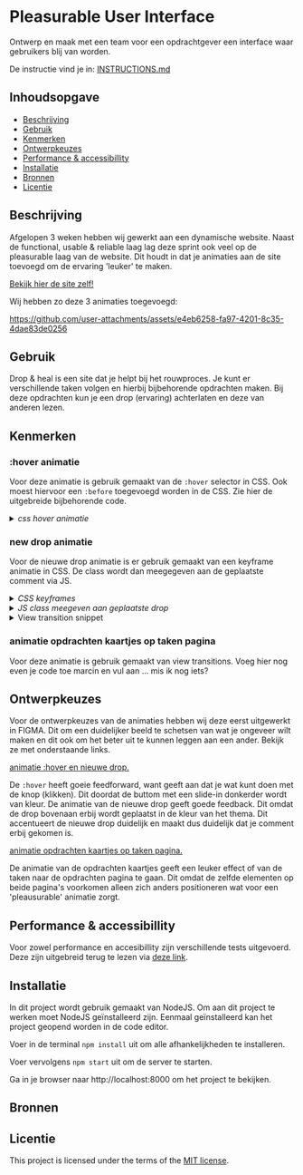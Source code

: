 # Pleasurable User Interface

Ontwerp en maak met een team voor een opdrachtgever een interface waar gebruikers blij van worden.

De instructie vind je in: [INSTRUCTIONS.md](https://github.com/fdnd-task/pleasurable-ui/blob/main/docs/INSTRUCTIONS.md)



## Inhoudsopgave

  * [Beschrijving](#beschrijving)
  * [Gebruik](#gebruik)
  * [Kenmerken](#kenmerken)
  * [Ontwerpkeuzes](#ontwerpkeuzes)
  * [Performance & accessibillity](#performance&accessibillity)
  * [Installatie](#installatie)
  * [Bronnen](#bronnen)
  * [Licentie](#licentie)

## Beschrijving
Afgelopen 3 weken hebben wij gewerkt aan een dynamische website. Naast de functional, usable & reliable laag lag deze sprint ook veel op de pleasurable laag van de website. Dit houdt in dat je animaties aan de site toevoegd om de ervaring 'leuker' te maken. 

[Bekijk hier de site zelf!](https://pleasurable-ui-jl3a.onrender.com/)

Wij hebben zo deze 3 animaties toegevoegd:



https://github.com/user-attachments/assets/e4eb6258-fa97-4201-8c35-4dae83de0256






## Gebruik
Drop & heal is een site dat je helpt bij het rouwproces. Je kunt er verschillende taken volgen en hierbij bijbehorende opdrachten maken. Bij deze opdrachten kun je een drop (ervaring) achterlaten en deze van anderen lezen.


## Kenmerken
### :hover animatie 
Voor deze animatie is gebruik gemaakt van de `:hover` selector in CSS. Ook moest hiervoor een `:before` toegevoegd worden in de CSS. Zie hier de uitgebreide bijbehorende code.
<details><summary><i>css hover animatie</i></summary>
 
```css
.post-btn {
    background-color: var(--button-color);
    border-radius: var(--border-radius);
    padding: var(--xs) var(--sm);
    position: fixed;
    bottom: 10vh;
    left: 50%;
    transform: translateX(-50%);
    width: max-content;
    overflow: hidden;

    span {
        position: relative;
        z-index: 20;
    }
}

.post-btn:hover::before {
    width: 100%;
}

.post-btn::before {
    content: "";
    background-color: var(--button-hover);
    width: 0;
    height: 100%;
    transition: width .3s;
    position: absolute;
    top: 0;
    left: 0;
    z-index: 10;
}
```
 
</details>


### new drop animatie
Voor de nieuwe drop animatie is er gebruik gemaakt van een keyframe animatie in CSS. De class wordt dan meegegeven aan de geplaatste comment via JS.
<details><summary><i>CSS keyframes</i></summary>
 
```css
.new-drop-animation {
    animation: new-drop-added 1s forwards;
    overflow: hidden;
    background-color: var(--button-color);
}


@keyframes new-drop-added {
    0% {
        height: 0;
    }
    30% {
        height: auto;
    }
    40% {
        background-color: var(--button-color);
    }
    100% {
        background-color: var(--background-color-lighter);
    }
}
```
</details>
<details><summary><i>JS class meegeven aan geplaatste drop</i></summary>
 
```js
      const responseText = await response.text();
      const parser = new DOMParser();
      const responseDOM = parser.parseFromString(responseText, "text/html");
      const newCard = responseDOM.querySelector("article"); // pakt uit de response niet de hele HTML maar alleen de drop
      const dropsSection = document.querySelector(".drops-section");
      const newForm = responseDOM.querySelector("form");


      setTimeout(() => {
        // loading + succes state
        setFormState("success");


        setTimeout(() => {
          setFormState("default");
          form.innerHTML = newForm.innerHTML;
          if (dialog) {
            dialog.close();
          }
          setTimeout(() => {
            if (newCard) {
            // als er een nieuwe kaart is dan ...
              newCard.classList.add('new-drop-animation');
              heading.insertAdjacentElement("afterend", newCard);     // sluit weer na de post de dialog            
            } 
          }, 200);
        }, 1000);
      }, 300);
    } catch (error) {
      setTimeout(() => {
        setFormState("error");
        setTimeout(() => {
          setFormState("default");
          if (dialog) {
            dialog.close();
          }
        }, 1500);
      }, 300);
    }
  });
}
```
 
</details>

<details><summary>View transition snippet</summary>

Hierbij gebruik je navigation:auto; voor de view transition opt-in (per pagina) 

```css
@view-transition{
    navigation:auto;
}

```

En heb ik in de liquid alle items gebaseerd op `forloop.index` een identifier meegegeven:

bijvoorbeelde de h3
```liquid
<h3 style="--title: title-{{forloop.index}};">{{ exercise.title }}</h3>
```

en vervolgens geef ik ze een view-transition-name in css gebaseerd op deze css variabele

```css
::view-transition-group(*) {
  animation-duration: 0.3s;
  animation-timing-function: cubic-bezier(0.61, 0.61, 0.61, 0.93);
}

.container-card {
  view-transition-name: var(--card);
}

article h3 {
  view-transition-name: var(--title);
}

picture {
  view-transition-name: var(--image);
}
```

Hierbij zorgt ::view-transition-group(*) dat ik alle view-transition items selecteer een bepaalde animaties(-timings en durations) kan geven.

De items moeten op de vervolg pagina ook weer dezelfde benamingen hebben voor de correcte flow.

</details>

### animatie opdrachten kaartjes op taken pagina
Voor deze animatie is gebruik gemaakt van view transitions. Voeg hier nog even je code toe marcin en vul aan ... mis ik nog iets?


## Ontwerpkeuzes
Voor de ontwerpkeuzes van de animaties hebben wij deze eerst uitgewerkt in FIGMA. Dit om een duidelijker beeld te schetsen van wat je ongeveer wilt maken en dit ook om het beter uit te kunnen leggen aan een ander. Bekijk ze met onderstaande links.

[animatie :hover en nieuwe drop.](https://www.figma.com/proto/cUbcDPwp7NVM3F5HsmEOV3/animations?page-id=0%3A1&node-id=20-88&viewport=-127%2C573%2C0.9&t=ByE53exzyEN49yCN-1&scaling=min-zoom&content-scaling=fixed&starting-point-node-id=20%3A88&show-proto-sidebar=1)


De `:hover` heeft goeie feedforward, want geeft aan dat je wat kunt doen met de knop (klikken). Dit doordat de buttom met een slide-in donkerder wordt van kleur. De animatie van de nieuwe drop geeft goede feedback. Dit omdat de drop bovenaan erbij wordt geplaatst in de kleur van het thema. Dit accentueert de nieuwe drop duidelijk en maakt dus duidelijk dat je comment erbij gekomen is. 


[animatie opdrachten kaartjes op taken pagina.](https://www.figma.com/proto/fA4tDC72hSePfg9ifoiYBS/FDND-2025-editable?node-id=1428-20458&t=EgHZ5AhSa8jjkUwy-0&scaling=min-zoom&content-scaling=fixed&page-id=1191%3A16291&starting-point-node-id=1428%3A20458&show-proto-sidebar=1)


De animatie van de opdrachten kaartjes geeft een leuker effect of van de taken naar de opdrachten pagina te gaan. Dit omdat de zelfde elementen op beide pagina's voorkomen alleen zich anders positioneren wat voor een 'pleausurable' animatie zorgt.


## Performance & accessibillity
Voor zowel performance en accesibillity zijn verschillende tests uitgevoerd. Deze zijn uitgebreid terug te lezen via [deze link](https://github.com/MarsGotBars/pleasurable-ui/issues/75).


## Installatie
In dit project wordt gebruik gemaakt van NodeJS. Om aan dit project te werken moet NodeJS geïnstalleerd zijn. Eenmaal geïnstalleerd kan het project geopend worden in de code editor.

Voer in de terminal `npm install` uit om alle afhankelijkheden te installeren.

Voer vervolgens `npm start` uit om de server te starten.

Ga in je browser naar http://localhost:8000 om het project te bekijken.


## Bronnen

## Licentie

This project is licensed under the terms of the [MIT license](./LICENSE).
